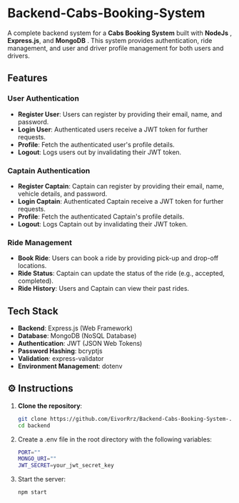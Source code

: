 # Backend-Cabs-Booking-System

A complete backend system for a **Cabs Booking System** built with  **NodeJs** , **Express.js**, and **MongoDB** . This system provides authentication, ride management, and user and driver profile management for both users and drivers.

## Features

### User Authentication
- **Register User**: Users can register by providing their email, name, and password.
- **Login User**: Authenticated users receive a JWT token for further requests.
- **Profile**: Fetch the authenticated user's profile details.
- **Logout**: Logs users out by invalidating their JWT token.

### Captain Authentication
- **Register Captain**: Captain can register by providing their email, name, vehicle details, and password.
- **Login Captain**: Authenticated Captain receive a JWT token for further requests.
- **Profile**: Fetch the authenticated Captain's  profile details.
- **Logout**: Logs Captain out by invalidating their JWT token.

### Ride Management
- **Book Ride**: Users can book a ride by providing pick-up and drop-off locations.
- **Ride Status**: Captain can update the status of the ride (e.g., accepted, completed).
- **Ride History**: Users and Captain can view their past rides.

## Tech Stack

- **Backend**: Express.js (Web Framework)
- **Database**: MongoDB (NoSQL Database)
- **Authentication**: JWT (JSON Web Tokens)
- **Password Hashing**: bcryptjs
- **Validation**: express-validator
- **Environment Management**: dotenv


## ⚙️ Instructions

1. **Clone the repository**:
   ```bash
   git clone https://github.com/EivorRrz/Backend-Cabs-Booking-System-.git
   cd backend

2. Create a .env file in the root directory with the following variables:
   ```bash
   PORT=""
   MONGO_URI=""
   JWT_SECRET=your_jwt_secret_key

3. Start the server:
    ```bash
    npm start
